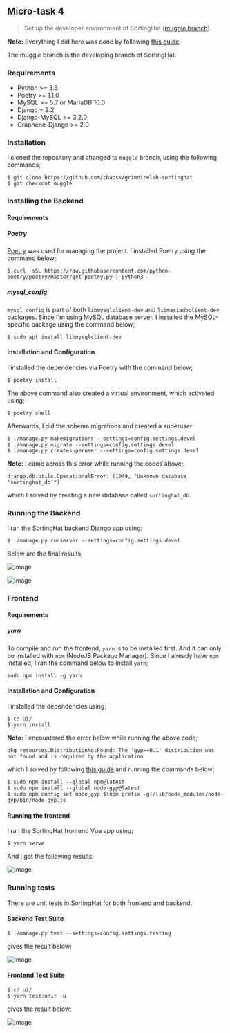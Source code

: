 ## Micro-task 4

> Set up the developer environment of SortingHat ([muggle branch](https://github.com/chaoss/grimoirelab-sortinghat/tree/muggle)).

**Note:** Everything I did here was done by following [this guide](https://github.com/chaoss/grimoirelab-sortinghat/tree/muggle).

The muggle branch is the developing branch of SortingHat.

### Requirements

- Python >= 3.6
- Poetry >= 1.1.0
- MySQL >= 5.7 or MariaDB 10.0
- Django = 2.2
- Django-MySQL >= 3.2.0
- Graphene-Django >= 2.0

### Installation

I cloned the repository and changed to `muggle` branch, using the following
commands;

```
$ git clone https://github.com/chaoss/grimoirelab-sortinghat
$ git checkout muggle
```

### Installing the Backend

#### Requirements

##### Poetry

[Poetry](https://python-poetry.org/docs/) was used for managing the project. I installed Poetry using the command below;

```$ curl -sSL https://raw.githubusercontent.com/python-poetry/poetry/master/get-poetry.py | python3 -```

##### mysql_config

`mysql_config` is part of both `libmysqlclient-dev` and `libmariadbclient-dev` packages. 
Since I'm using MySQL database server, I installed the MySQL-specific package using the command below;

```$ sudo apt install libmysqlclient-dev```

#### Installation and Configuration

I installed the dependencies via Poetry with the command below;

```$ poetry install```

The above command also created a virtual environment, which activated using;

```$ poetry shell```

Afterwards, I did the schema migrations and created a superuser:

```
$ ./manage.py makemigrations --settings=config.settings.devel
$ ./manage.py migrate --settings=config.settings.devel
$ ./manage.py createsuperuser --settings=config.settings.devel
```
**Note:** I came across this error while running the codes above;

```django.db.utils.OperationalError: (1049, "Unknown database 'sortinghat_db'")```

which I solved by creating a new database called `sortinghat_db`.

### Running the Backend

I ran the SortingHat backend Django app using;

`$ ./manage.py runserver --settings=config.settings.devel`

Below are the final results;

![image](https://user-images.githubusercontent.com/45284829/113215123-541c4d00-9272-11eb-9fba-007d326b0e60.png)

![image](https://user-images.githubusercontent.com/45284829/113215523-defd4780-9272-11eb-8550-1ce79a2693ce.png)

### Frontend

#### Requirements

##### yarn

To compile and run the frontend, `yarn` is to be installed first. 
And it can only be installed with `npm` (NodeJS Package Manager).
Since I already have `npm` installed, I ran the command below to install `yarn`;

`sudo npm install -g yarn`

#### Installation and Configuration

I installed the dependencies using;

```
$ cd ui/
$ yarn install
```

**Note:** I encountered the error below while running the above code;

```
pkg_resources.DistributionNotFound: The 'gyp==0.1' distribution was not found and is required by the application
```

which I solved by following [this guide](https://github.com/nodejs/node-gyp/issues/2273) 
and running the commands below;

```
$ sudo npm install --global npm@latest
$ sudo npm install --global node-gyp@latest
$ sudo npm config set node_gyp $(npm prefix -g)/lib/node_modules/node-gyp/bin/node-gyp.js
```
#### Running the frontend

I ran the SortingHat frontend Vue app using;

`$ yarn serve`

And I got the following results;

![image](https://user-images.githubusercontent.com/45284829/113221334-bc702c00-927c-11eb-8eb7-39f8468d498b.png)

### Running tests
There are unit tests in SortingHat for both frontend and backend.

#### Backend Test Suite

`$ ./manage.py test --settings=config.settings.testing`

gives the result below;

![image](https://user-images.githubusercontent.com/45284829/113223802-e7a94a00-9281-11eb-92dd-c71b5f134e63.png)


#### Frontend Test Suite

```
$ cd ui/
$ yarn test:unit -u
```

gives the result below;

![image](https://user-images.githubusercontent.com/45284829/113223199-85037e80-9280-11eb-87b0-a54782171bfc.png)


